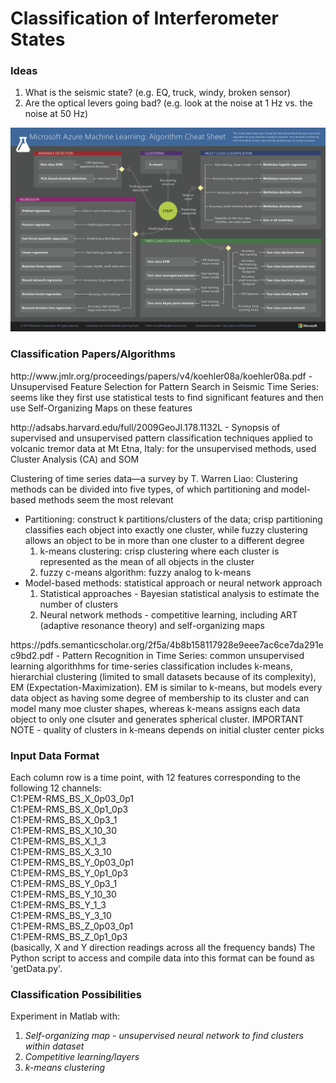 # Classification of Interferometer States



### Ideas

1. What is the seismic state? (e.g. EQ, truck, windy, broken sensor)
1. Are the optical levers going bad? (e.g. look at the noise at 1 Hz vs. the noise at 50 Hz)

![ML Cheat Sheet](microsoft-machine-learning-algorithm-cheat-sheet-v6.png?raw=true "Title")


### Classification Papers/Algorithms
<p>http://www.jmlr.org/proceedings/papers/v4/koehler08a/koehler08a.pdf - Unsupervised Feature Selection for Pattern Search in Seismic Time Series: seems like they first use statistical tests to find significant features and then use Self-Organizing Maps on these features</p>
<p>http://adsabs.harvard.edu/full/2009GeoJI.178.1132L - Synopsis of supervised and unsupervised pattern classification techniques applied to volcanic tremor data at Mt Etna, Italy: for the unsupervised methods, used Cluster Analysis (CA) and SOM
</p>
<p>Clustering of time series data—a survey by T. Warren Liao: 
Clustering methods can be divided into five types, of which partitioning and model-based methods seem the most relevant
  <ul>
  <li>Partitioning: construct k partitions/clusters of the data; crisp partitioning classifies each object into exactly one     
  cluster, while fuzzy clustering allows an object to be in more than one cluster to a different degree
  <ol>
    <li> k-means clustering: crisp clustering where each cluster is represented as the mean of all objects in the cluster</li>
    <li>fuzzy c-means algorithm: fuzzy analog to k-means</li>
  </ol>
  </li>
  <li>Model-based methods: statistical approach or neural network approach
  <ol>
  <li>Statistical approaches - Bayesian statistical analysis to estimate the number of clusters</li>
  <li>Neural network methods - competitive learning, including ART (adaptive resonance theory) and self-organizing maps</li>
  </ol>
  </li>
  </ul>
</p>
<p> https://pdfs.semanticscholar.org/2f5a/4b8b158117928e9eee7ac6ce7da291ec9bd2.pdf - Pattern Recognition in Time Series: common unsupervised learning algorithhms for time-series classification includes k-means, hierarchial clustering (limited to small datasets because of its complexity), EM (Expectation-Maximization). EM is similar to k-means, but models every data object as having some degree of membership to its cluster and can model many moe cluster shapes, whereas k-means assigns each data object to only one clsuter and generates spherical cluster. IMPORTANT NOTE - quality of clusters in k-means depends on initial cluster center picks</p>

### Input Data Format

Each column row is a time point, with 12 features corresponding to the following 12 channels:  
C1:PEM-RMS_BS_X_0p03_0p1  
C1:PEM-RMS_BS_X_0p1_0p3  
C1:PEM-RMS_BS_X_0p3_1  
C1:PEM-RMS_BS_X_10_30  
C1:PEM-RMS_BS_X_1_3  
C1:PEM-RMS_BS_X_3_10  
C1:PEM-RMS_BS_Y_0p03_0p1  
C1:PEM-RMS_BS_Y_0p1_0p3  
C1:PEM-RMS_BS_Y_0p3_1  
C1:PEM-RMS_BS_Y_10_30  
C1:PEM-RMS_BS_Y_1_3  
C1:PEM-RMS_BS_Y_3_10   
C1:PEM-RMS_BS_Z_0p03_0p1  
C1:PEM-RMS_BS_Z_0p1_0p3  
(basically, X and Y direction readings across all the frequency bands)
The Python script to access and compile data into this format can be found as 'getData.py'. 


### Classification Possibilities
<p> Experiment in Matlab with: </p>
<ol>
<li><em>Self-organizing map - unsupervised neural network to find clusters within dataset</em></li>

<li><em>Competitive learning/layers</em></li>
<li><em>k-means clustering</em></li>
</ol>
